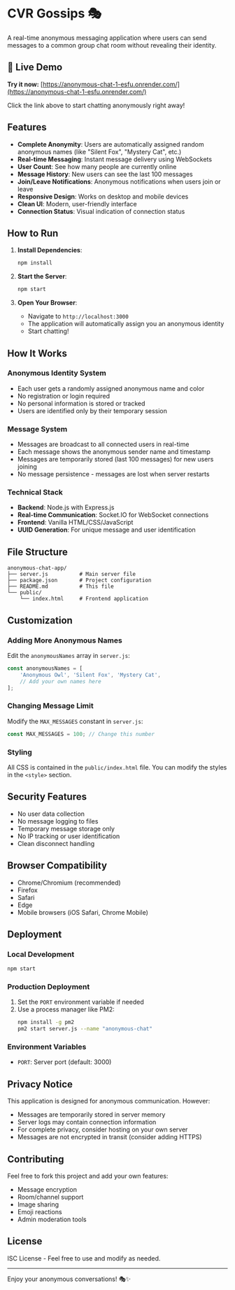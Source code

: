 # CVR Gossips 🎭

A real-time anonymous messaging application where users can send messages to a common group chat room without revealing their identity.

## 🚀 Live Demo

**Try it now:** [https://anonymous-chat-1-esfu.onrender.com/](https://anonymous-chat-1-esfu.onrender.com/)

Click the link above to start chatting anonymously right away!

## Features

- **Complete Anonymity**: Users are automatically assigned random anonymous names (like "Silent Fox", "Mystery Cat", etc.)
- **Real-time Messaging**: Instant message delivery using WebSockets
- **User Count**: See how many people are currently online
- **Message History**: New users can see the last 100 messages
- **Join/Leave Notifications**: Anonymous notifications when users join or leave
- **Responsive Design**: Works on desktop and mobile devices
- **Clean UI**: Modern, user-friendly interface
- **Connection Status**: Visual indication of connection status

## How to Run

1. **Install Dependencies**:
   ```bash
   npm install
   ```

2. **Start the Server**:
   ```bash
   npm start
   ```

3. **Open Your Browser**:
   - Navigate to `http://localhost:3000`
   - The application will automatically assign you an anonymous identity
   - Start chatting!

## How It Works

### Anonymous Identity System
- Each user gets a randomly assigned anonymous name and color
- No registration or login required
- No personal information is stored or tracked
- Users are identified only by their temporary session

### Message System
- Messages are broadcast to all connected users in real-time
- Each message shows the anonymous sender name and timestamp
- Messages are temporarily stored (last 100 messages) for new users joining
- No message persistence - messages are lost when server restarts

### Technical Stack
- **Backend**: Node.js with Express.js
- **Real-time Communication**: Socket.IO for WebSocket connections
- **Frontend**: Vanilla HTML/CSS/JavaScript
- **UUID Generation**: For unique message and user identification

## File Structure

```
anonymous-chat-app/
├── server.js          # Main server file
├── package.json       # Project configuration
├── README.md          # This file
└── public/
    └── index.html     # Frontend application
```

## Customization

### Adding More Anonymous Names
Edit the `anonymousNames` array in `server.js`:

```javascript
const anonymousNames = [
    'Anonymous Owl', 'Silent Fox', 'Mystery Cat',
    // Add your own names here
];
```

### Changing Message Limit
Modify the `MAX_MESSAGES` constant in `server.js`:

```javascript
const MAX_MESSAGES = 100; // Change this number
```

### Styling
All CSS is contained in the `public/index.html` file. You can modify the styles in the `<style>` section.

## Security Features

- No user data collection
- No message logging to files
- Temporary message storage only
- No IP tracking or user identification
- Clean disconnect handling

## Browser Compatibility

- Chrome/Chromium (recommended)
- Firefox
- Safari
- Edge
- Mobile browsers (iOS Safari, Chrome Mobile)

## Deployment

### Local Development
```bash
npm start
```

### Production Deployment
1. Set the `PORT` environment variable if needed
2. Use a process manager like PM2:
   ```bash
   npm install -g pm2
   pm2 start server.js --name "anonymous-chat"
   ```

### Environment Variables
- `PORT`: Server port (default: 3000)

## Privacy Notice

This application is designed for anonymous communication. However:
- Messages are temporarily stored in server memory
- Server logs may contain connection information
- For complete privacy, consider hosting on your own server
- Messages are not encrypted in transit (consider adding HTTPS)

## Contributing

Feel free to fork this project and add your own features:
- Message encryption
- Room/channel support
- Image sharing
- Emoji reactions
- Admin moderation tools

## License

ISC License - Feel free to use and modify as needed.

---

Enjoy your anonymous conversations! 🎭✨
